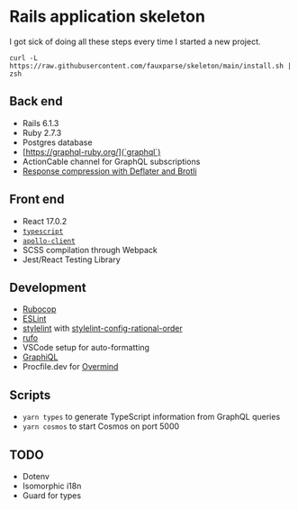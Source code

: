 # Rails application skeleton

I got sick of doing all these steps every time I started a new project.

```
curl -L https://raw.githubusercontent.com/fauxparse/skeleton/main/install.sh | zsh
```

## Back end

* Rails 6.1.3
* Ruby 2.7.3
* Postgres database
* [https://graphql-ruby.org/](`graphql`)
* ActionCable channel for GraphQL subscriptions
* [Response compression with Deflater and Brotli](https://pawelurbanek.com/rails-gzip-brotli-compression)

## Front end

* React 17.0.2
* [`typescript`](https://github.com/microsoft/typescript)
* [`apollo-client`](https://github.com/apollographql/apollo-client)
* SCSS compilation through Webpack
* Jest/React Testing Library

## Development

* [Rubocop](https://github.com/rubocop/rubocop)
* [ESLint](https://eslint.org/)
* [stylelint](https://stylelint.io/) with [stylelint-config-rational-order](https://github.com/constverum/stylelint-config-rational-order)
* [rufo](https://github.com/ruby-formatter/rufo)
* VSCode setup for auto-formatting
* [GraphiQL](https://github.com/rmosolgo/graphiql-rails)
* Procfile.dev for [Overmind](https://github.com/DarthSim/overmind)

## Scripts

* `yarn types` to generate TypeScript information from GraphQL queries
* `yarn cosmos` to start Cosmos on port 5000

## TODO

* Dotenv
* Isomorphic i18n
* Guard for types

